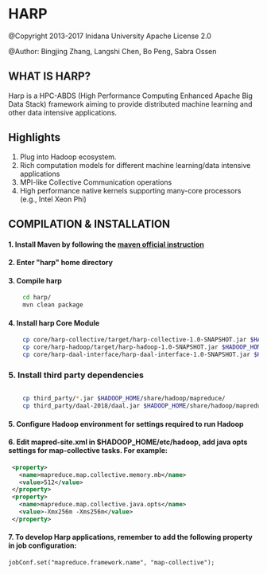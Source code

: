 # HARP

@Copyright 2013-2017 Inidana University
Apache License 2.0

@Author: Bingjing Zhang, Langshi Chen, Bo Peng, Sabra Ossen

## WHAT IS HARP?

Harp is a HPC-ABDS (High Performance Computing Enhanced Apache Big Data Stack) framework aiming to provide distributed 
machine learning and other data intensive applications. 

## Highlights

1. Plug into Hadoop ecosystem.
2. Rich computation models for different machine learning/data intensive applications
2. MPI-like Collective Communication operations 
4. High performance native kernels supporting many-core processors (e.g., Intel Xeon Phi) 

## COMPILATION & INSTALLATION

#### 1. Install Maven by following the [maven official instruction](http://maven.apache.org/install.html)
#### 2. Enter "harp" home directory
#### 3. Compile harp

```bash
	cd harp/
    mvn clean package
```
#### 4. Install harp Core Module 

```bash
    cp core/harp-collective/target/harp-collective-1.0-SNAPSHOT.jar $HADOOP_HOME/share/hadoop/mapreduce/
    cp core/harp-hadoop/target/harp-hadoop-1.0-SNAPSHOT.jar $HADOOP_HOME/share/hadoop/mapreduce/
	cp core/harp-daal-interface/harp-daal-interface-1.0-SNAPSHOT.jar $HADOOP_HOME/share/hadoop/mapreduce/
```

### 5. Install third party dependencies  

```bash 

    cp third_party/*.jar $HADOOP_HOME/share/hadoop/mapreduce/
	cp third_party/daal-2018/daal.jar $HADOOP_HOME/share/hadoop/mapreduce/

```

#### 5. Configure Hadoop environment for settings required to run Hadoop

#### 6. Edit mapred-site.xml in $HADOOP_HOME/etc/hadoop, add java opts settings for map-collective tasks. For example:
  ```xml
   <property>
     <name>mapreduce.map.collective.memory.mb</name>
     <value>512</value>
   </property>
   <property>
     <name>mapreduce.map.collective.java.opts</name>
     <value>-Xmx256m -Xms256m</value>
   </property>
   ```

#### 7. To develop Harp applications, remember to add the following property in job configuration:
    jobConf.set("mapreduce.framework.name", "map-collective");

